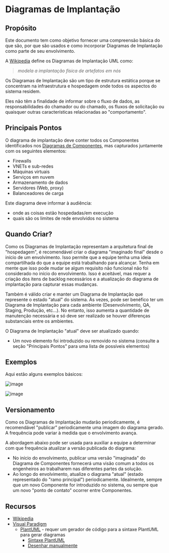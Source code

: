 # Diagramas de Implantação

## Propósito

Este documento tem como objetivo fornecer uma compreensão básica do que são, por que são usados e como incorporar Diagramas de Implantação como parte de seu envolvimento.

A [Wikipedia](https://en.wikipedia.org/wiki/Deployment_diagram) define os Diagramas de Implantação UML como:

 > _modela a implantação física de artefatos em nós_

Os Diagramas de Implantação são um tipo de estrutura estática porque se concentram na infraestrutura e hospedagem onde todos os aspectos do sistema residem.

Eles não têm a finalidade de informar sobre o fluxo de dados, as responsabilidades do chamador ou do chamado, os fluxos de solicitação ou quaisquer outras características relacionadas ao "comportamento".

## Principais Pontos

O diagrama de implantação deve conter todos os Componentes identificados nos [Diagramas de Componentes](./componentDiagrams.md), mas capturados juntamente com os seguintes elementos:

- Firewalls
- VNETs e sub-redes
- Máquinas virtuais
- Serviços em nuvem
- Armazenamento de dados
- Servidores (Web, proxy)
- Balanceadores de carga

Este diagrama deve informar à audiência:

- onde as coisas estão hospedadas/em execução
- quais são os limites de rede envolvidos no sistema

## Quando Criar?

Como os Diagramas de Implantação representam a arquitetura final de "hospedagem", é recomendável criar o diagrama "imaginado final" desde o início de um envolvimento. Isso permite que a equipe tenha uma ideia compartilhada do que a equipe está trabalhando para alcançar. Tenha em mente que isso pode mudar se algum requisito não funcional não foi considerado no início do envolvimento. Isso é aceitável, mas
requer a criação dos itens de backlog necessários e a atualização do diagrama de implantação para capturar essas mudanças.

Também é válido criar e manter um Diagrama de Implantação que represente o estado "atual" do sistema. Às vezes, pode ser benéfico ter um Diagrama de Implantação para cada ambiente (Desenvolvimento, QA, Staging, Produção, etc...). No entanto, isso aumenta a quantidade de manutenção necessária e só deve ser realizado se houver diferenças substanciais entre os ambientes.

O Diagrama de Implantação "atual" deve ser atualizado quando:

- Um novo elemento foi introduzido ou removido no sistema (consulte a seção "Principais Pontos" para uma lista de possíveis elementos)

## Exemplos

Aqui estão alguns exemplos básicos:

![image](./Images/azureDeploymentDiagram.png)

![image](./Images/deploymentDiagram.png)

## Versionamento

Como os Diagramas de Implantação mudarão periodicamente, é recomendável "publicar" periodicamente uma imagem do diagrama gerado. A frequência pode variar à medida que o envolvimento avança.

A abordagem abaixo pode ser usada para auxiliar a equipe a determinar com que frequência atualizar a versão publicada do diagrama:

- No início do envolvimento, publicar uma versão "imaginada" do Diagrama de Componentes fornecerá uma visão comum a todos os engenheiros ao trabalharem nas diferentes partes da solução.
- Ao longo do envolvimento, atualize o diagrama "atual" (estado representado do "ramo principal") periodicamente. Idealmente, sempre que um novo Componente for introduzido no sistema, ou sempre que um novo "ponto de contato" ocorrer entre Componentes.

## Recursos

- [Wikipedia](https://en.wikipedia.org/wiki/Deployment_diagram)
- [Visual Paradigm](https://www.visual-paradigm.com/guide/uml-unified-modeling-language/what-is-deployment-diagram/)
  - [PlantUML](https://marketplace.visualstudio.com/items?itemName=jebbs.plantuml) - requer um gerador de código para a sintaxe PlantUML para gerar diagramas
    - [Sintaxe PlantUML](https://plantuml.com/deployment-diagram)
    - [Desenhar manualmente](https://towardsdatascience.com/drawing-a-uml-diagram-in-the-vs-code-53c2e67deffe)
